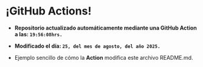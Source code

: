 # ¡GitHub Actions!
* **Repositorio actualizado automáticamente mediante una GitHub Action a las: `19:56:08hrs.`**
* **Modificado el día: `25, del mes de agosto, del año 2025.`**

* Ejemplo sencillo de cómo la **Action** modifica este archivo README.md.
